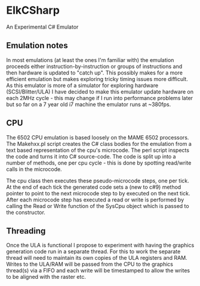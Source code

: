 # ElkCSharp
An Experimental C# Emulator

## Emulation notes
In most emulations (at least the ones I'm familiar with) the emulation proceeds either 
instruction-by-instruction or groups of instructions and then hardware is updated 
to "catch up". This possibly makes for a more efficient emulation but makes exploring tricky
timing issues more difficult. As this emulator is more of a simulator for exploring
hardware (SCSI/Blitter/ULA) I have decided to make this emulator update hardware on
each 2MHz cycle - this may change if I run into performance problems later but
so far on a 7 year old i7 machine the emulator runs at ~380fps.

## CPU
The 6502 CPU emulation is based loosely on the MAME 6502 processors. The Makehxx.pl 
script creates the C# class bodies for the emulation from a text based representation 
of the cpu's microcode. The perl script inspects the code and turns it into C#
source-code. The code is split up into a number of methods, one per cpu cycle - this
is done by spotting read/write calls in the microcode. 

The cpu class then executes these pseudo-microcode steps, one per tick. At the end of each 
tick the generated code sets a (new to c#9) method pointer to point to the next
microcode step to by executed on the next tick.
After each microcode step has executed a read or write is performed by calling the
Read or Write function of the SysCpu object which is passed to the constructor.

## Threading
Once the ULA is functional I propose to experiment with having the graphics generation
code run in a separate thread. For this to work the separate thread will need to 
maintain its own copies of the ULA registers and RAM. Writes to the ULA/RAM will be 
passed from the CPU to the graphics thread(s) via a FIFO and each write will be 
timestamped to allow the writes to be aligned with the raster etc.
